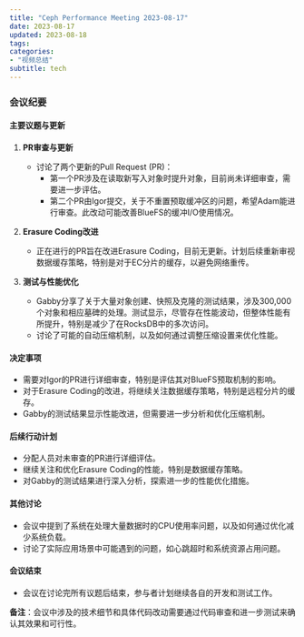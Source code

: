 ```yaml
---
title: "Ceph Performance Meeting 2023-08-17"
date: 2023-08-17
updated: 2023-08-18
tags:
categories:
- "视频总结"
subtitle: tech
---
```



### 会议纪要

#### 主要议题与更新
1. **PR审查与更新**
   - 讨论了两个更新的Pull Request (PR)：
     - 第一个PR涉及在读取新写入对象时提升对象，目前尚未详细审查，需要进一步评估。
     - 第二个PR由Igor提交，关于不重置预取缓冲区的问题，希望Adam能进行审查。此改动可能改善BlueFS的缓冲I/O使用情况。

2. **Erasure Coding改进**
   - 正在进行的PR旨在改进Erasure Coding，目前无更新。计划后续重新审视数据缓存策略，特别是对于EC分片的缓存，以避免网络重传。

3. **测试与性能优化**
   - Gabby分享了关于大量对象创建、快照及克隆的测试结果，涉及300,000个对象和相应墓碑的处理。测试显示，尽管存在性能波动，但整体性能有所提升，特别是减少了在RocksDB中的多次访问。
   - 讨论了可能的自动压缩机制，以及如何通过调整压缩设置来优化性能。

#### 决定事项
- 需要对Igor的PR进行详细审查，特别是评估其对BlueFS预取机制的影响。
- 对于Erasure Coding的改进，将继续关注数据缓存策略，特别是远程分片的缓存。
- Gabby的测试结果显示性能改进，但需要进一步分析和优化压缩机制。

#### 后续行动计划
- 分配人员对未审查的PR进行详细评估。
- 继续关注和优化Erasure Coding的性能，特别是数据缓存策略。
- 对Gabby的测试结果进行深入分析，探索进一步的性能优化措施。

#### 其他讨论
- 会议中提到了系统在处理大量数据时的CPU使用率问题，以及如何通过优化减少系统负载。
- 讨论了实际应用场景中可能遇到的问题，如心跳超时和系统资源占用问题。

#### 会议结束
- 会议在讨论完所有议题后结束，参与者计划继续各自的开发和测试工作。

**备注**：会议中涉及的技术细节和具体代码改动需要通过代码审查和进一步测试来确认其效果和可行性。